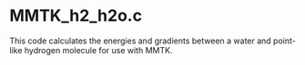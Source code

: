 # MMTK_h2_h2o.c
This code calculates the energies and gradients between a water and point-like hydrogen molecule for use with MMTK.
